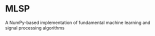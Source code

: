 # MLSP
A NumPy-based implementation of fundamental machine learning and signal processing algorithms
